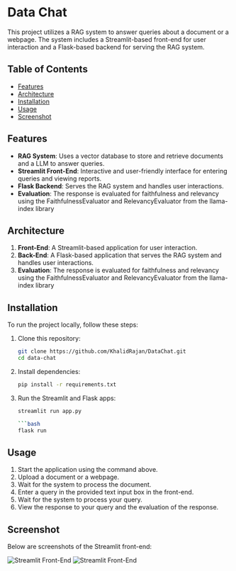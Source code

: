  # Data Chat

This project utilizes a RAG system to answer queries about a document or a webpage. The system includes a Streamlit-based front-end for user interaction and a Flask-based backend for
serving the RAG system.

## Table of Contents

- [Features](#features)
- [Architecture](#architecture)
- [Installation](#installation)
- [Usage](#usage)
- [Screenshot](#screenshot)

## Features

- **RAG System**: Uses a vector database to store and retrieve documents and a LLM to answer queries.
- **Streamlit Front-End**: Interactive and user-friendly interface for entering queries and viewing reports.
- **Flask Backend**: Serves the RAG system and handles user interactions.
- **Evaluation**: The response is evaluated for faithfulness and relevancy using the FaithfulnessEvaluator and RelevancyEvaluator from the llama-index library

## Architecture

1. **Front-End**: A Streamlit-based application for user interaction.
2. **Back-End**: A Flask-based application that serves the RAG system and handles user interactions.
3. **Evaluation**: The response is evaluated for faithfulness and relevancy using the FaithfulnessEvaluator and RelevancyEvaluator from the llama-index library

## Installation

To run the project locally, follow these steps:

1. Clone this repository:

   ```bash
   git clone https://github.com/KhalidRajan/DataChat.git
   cd data-chat

2. Install dependencies:

    ```bash
    pip install -r requirements.txt

3. Run the Streamlit and Flask apps:

    ```bash
    streamlit run app.py  

    ```bash
    flask run

## Usage

1. Start the application using the command above.
2. Upload a document or a webpage.
3. Wait for the system to process the document.
4. Enter a query in the provided text input box in the front-end.
5. Wait for the system to process your query.
6. View the response to your query and the evaluation of the response.

## Screenshot

Below are screenshots of the Streamlit front-end:

![Streamlit Front-End](ui_screenshot_doc.png)
![Streamlit Front-End](ui_screenshot_web.png)
